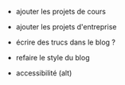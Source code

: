 - ajouter les projets de cours
- ajouter les projets d'entreprise

- écrire des trucs dans le blog ?
- refaire le style du blog

- accessibilité (alt)
